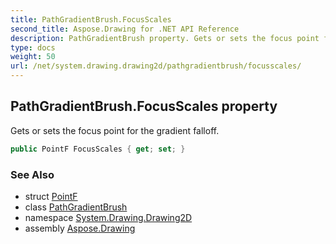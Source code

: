 ```yaml
---
title: PathGradientBrush.FocusScales
second_title: Aspose.Drawing for .NET API Reference
description: PathGradientBrush property. Gets or sets the focus point for the gradient falloff
type: docs
weight: 50
url: /net/system.drawing.drawing2d/pathgradientbrush/focusscales/
---
```

## PathGradientBrush.FocusScales property

Gets or sets the focus point for the gradient falloff.

```csharp
public PointF FocusScales { get; set; }
```

### See Also

* struct [PointF](../../../system.drawing/pointf/)
* class [PathGradientBrush](../)
* namespace [System.Drawing.Drawing2D](../../pathgradientbrush/)
* assembly [Aspose.Drawing](../../../)


